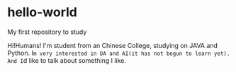 # hello-world
My first repository to study

Hi!Humans!
I'm student from an Chinese College, studying on JAVA and Python. I`m very interested in DA and AI(it has not begun to learn yet).
And I`d like to talk about something I like.
